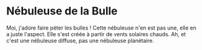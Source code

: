 # Nébuleuse de la Bulle

Moi, j'adore faire péter les bulles ! Cette nébuleuse n'en est pas une, elle en
a juste l'aspect. Elle s'est créée à partir de vents solaires chauds. Ah, et
c'est une nébuleuse diffuse, pas une nébuleuse planétaire.
